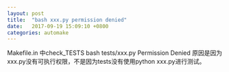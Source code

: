 ```yaml
---
layout: post
title:  "bash xxx.py permission denied"
date:   2017-09-19 15:09:10 +0800
categories: automake
---
```


Makefile.in 中check_TESTS 
bash tests/xxx.py   Permission Denied
原因是因为 xxx.py没有可执行权限，不是因为tests没有使用python xxx.py进行测试。
